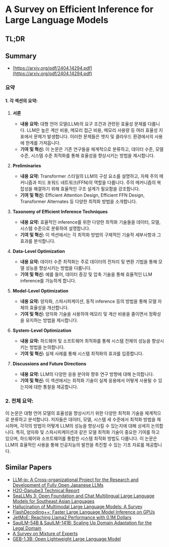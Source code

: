 # A Survey on Efficient Inference for Large Language Models
## TL;DR
## Summary
- [https://arxiv.org/pdf/2404.14294.pdf](https://arxiv.org/pdf/2404.14294.pdf)

### 요약

#### 1. 각 섹션의 요약:
1. **서론**
   - **내용 요약:** 대형 언어 모델(LLM)의 요구 조건과 관련된 효율성 문제를 다룹니다. LLM은 높은 계산 비용, 메모리 접근 비용, 메모리 사용량 등 여러 효율성 지표에서 문제가 발생합니다. 이러한 문제들은 엣지 및 클라우드 환경에서의 사용에 한계를 가져옵니다.
   - **기여 및 혁신:** 이 논문은 기존 연구들을 체계적으로 분류하고, 데이터 수준, 모델 수준, 시스템 수준 최적화를 통해 효율성을 향상시키는 방법을 제시합니다.

2. **Preliminaries**
   - **내용 요약:** Transformer 스타일의 LLM의 구성 요소를 설명하고, 자체 주의 메커니즘과 피드 포워드 네트워크(FFN)의 역할을 다룹니다. 주의 메커니즘의 복잡성을 해결하기 위해 효율적인 구조 설계가 필요함을 강조합니다.
   - **기여 및 혁신:** Efficient Attention Design, Efficient FFN Design, Transformer Alternates 등 다양한 최적화 방법을 소개합니다.

3. **Taxonomy of Efficient Inference Techniques**
   - **내용 요약:** 효율적인 inference를 위한 다양한 최적화 기술들을 데이터, 모델, 시스템 수준으로 분류하여 설명합니다.
   - **기여 및 혁신:** 이 섹션에서는 각 최적화 방법의 구체적인 기술적 세부사항과 그 효과를 분석합니다.

4. **Data-Level Optimization**
   - **내용 요약:** 데이터 수준 최적화는 주로 데이터의 전처리 및 변환 기법을 통해 모델 성능을 향상시키는 방법을 다룹니다.
   - **기여 및 혁신:** 예를 들어, 데이터 증강 및 압축 기술을 통해 효율적인 LLM inference를 가능하게 합니다.

5. **Model-Level Optimization**
   - **내용 요약:** 양자화, 스파시피케이션, 동적 inference 등의 방법을 통해 모델 자체의 효율성을 개선합니다.
   - **기여 및 혁신:** 양자화 기술을 사용하여 메모리 및 계산 비용을 줄이면서 정확성을 유지하는 방법을 제시합니다.

6. **System-Level Optimization**
   - **내용 요약:** 하드웨어 및 소프트웨어 최적화를 통해 시스템 전체의 성능을 향상시키는 방법을 논의합니다.
   - **기여 및 혁신:** 실제 사례를 통해 시스템 최적화의 효과를 입증합니다.

7. **Discussions and Future Directions**
   - **내용 요약:** LLM의 다양한 응용 분야와 향후 연구 방향에 대해 논의합니다.
   - **기여 및 혁신:** 이 섹션에서는 최적화 기술이 실제 응용에서 어떻게 사용될 수 있는지에 대한 통찰을 제공합니다.

### 2. 전체 요약:
이 논문은 대형 언어 모델의 효율성을 향상시키기 위한 다양한 최적화 기술을 체계적으로 분류하고 분석합니다. 저자들은 데이터, 모델, 시스템 세 수준에서 최적화 방법을 제시하며, 각각의 방법이 어떻게 LLM의 성능을 향상시킬 수 있는지에 대해 상세히 논의합니다. 특히, 양자화 및 스파시피케이션과 같은 모델 최적화 기술이 중요한 기여를 하고 있으며, 하드웨어와 소프트웨어를 통합한 시스템 최적화 방법도 다룹니다. 이 논문은 LLM의 효율적인 사용을 통해 인공지능의 발전을 촉진할 수 있는 기초 자료를 제공합니다.

## Similar Papers
- [LLM-jp: A Cross-organizational Project for the Research and Development of Fully Open Japanese LLMs](2407.03963.md)
- [H2O-Danube3 Technical Report](2407.09276.md)
- [SeaLLMs 3: Open Foundation and Chat Multilingual Large Language Models for Southeast Asian Languages](2407.19672.md)
- [Hallucination of Multimodal Large Language Models: A Survey](2404.18930.md)
- [FlashDecoding++: Faster Large Language Model Inference on GPUs](2311.01282.md)
- [JetMoE: Reaching Llama2 Performance with 0.1M Dollars](2404.07413.md)
- [SaulLM-54B & SaulLM-141B: Scaling Up Domain Adaptation for the Legal Domain](2407.19584.md)
- [A Survey on Mixture of Experts](2407.06204.md)
- [GEB-1.3B: Open Lightweight Large Language Model](2406.09900.md)
